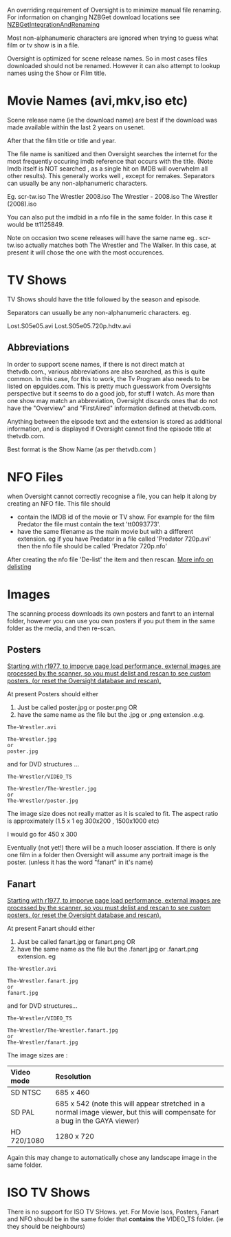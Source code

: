An overriding requirement of Oversight is to minimize manual file renaming.
For information on changing NZBGet download locations see [NZBGetIntegrationAndRenaming](NZBGetIntegrationAndRenaming.md)



Most non-alphanumeric characters are ignored when trying to guess what film or tv show is in a file.

Oversight is optimized for scene release names. So in most cases files downloaded should not be renamed. However it can also attempt to lookup names using the Show or Film title.

# Movie Names (avi,mkv,iso etc) #

Scene release name (ie the download name) are best if the download was made available within the last 2 years on usenet.

After that the film title or title and year.

The file name is sanitized and then Oversight searches the internet for the most frequently occuring imdb reference that occurs with the title. (Note Imdb itself is NOT searched , as a single hit on IMDB will overwhelm all other results). This generally works well , except for remakes.
Separators can usually be any non-alphanumeric characters.


Eg.
scr-tw.iso
The Wrestler 2008.iso
The Wrestler - 2008.iso
The Wrestler (2008).iso

You can also put the imdbid in a nfo file in the same folder. In this case it would be tt1125849.

Note on occasion two scene releases will have the same name eg..
scr-tw.iso actually matches both The Wrestler and The Walker. In this case, at present it will chose the one with the most occurences.

# TV Shows #

TV Shows should have the title followed by the season and episode.

Separators can usually be any non-alphanumeric characters.
eg.

Lost.S05e05.avi
Lost.S05e05.720p.hdtv.avi

## Abbreviations ##

In order to support scene names, if there is not direct match at thetvdb.com., various abbreviations are also searched, as this is quite common.  In this case, for this to work, the Tv Program also needs to be listed on epguides.com. This is pretty much guesswork from Oversights perspective but it seems to do a good job, for stuff I watch. As more than one show may match an abbreviation, Oversight discards ones that do not have the "Overview" and "FirstAired" information defined at thetvdb.com.

Anything between the eipsode text and the extension is stored as additional information, and is displayed if Oversight cannot find the episode title at thetvdb.com.


Best format is the Show Name (as per thetvdb.com )

# NFO Files #

when Oversight cannot correctly recognise a file, you can help it along by creating an NFO file. This file should
  * contain the IMDB id of the movie or TV show. For example for the film Predator the file must contain the text 'tt0093773'.
  * have the same filename as the main movie but with a different extension. eg if you have Predator in a file called 'Predator 720p.avi' then the nfo file should be called 'Predator 720p.nfo'

After creating the nfo file 'De-list' the item and then rescan.
[More info on delisting](IncrementalScans.md)

# Images #

The scanning process downloads its own posters and fanrt to an internal folder, however you can use you own posters if you put them in the same folder as the media, and then re-scan.


## Posters ##

[Starting with r1977, to imporve page load performance, external images are processed by the scanner, so you must delist and rescan to see custom posters. (or reset the Oversight database and rescan). ](.md)

At present Posters should either
  1. Just be called poster.jpg or poster.png OR
  1. have the same name as the file but the .jpg or .png extension .e.g.

```
The-Wrestler.avi

The-Wrestler.jpg
or
poster.jpg
```

and for DVD structures ...

```
The-Wrestler/VIDEO_TS

The-Wrestler/The-Wrestler.jpg
or
The-Wrestler/poster.jpg
```



The image size does not really matter as it is scaled to fit.
The aspect ratio is approximately (1.5 x 1 eg 300x200 , 1500x1000 etc)

I would go for 450 x 300

Eventually (not yet!) there will be a much looser assciation. If there is only one film in a folder then Oversight will assume any portrait image is the poster. (unless it has the word "fanart" in it's name)

## Fanart ##

[Starting with r1977, to imporve page load performance, external images are processed by the scanner, so you must delist and rescan to see custom posters. (or reset the Oversight database and rescan). ](.md)

At present Fanart should either
  1. Just be called fanart.jpg or fanart.png OR
  1. have the same name as the file but the .fanart.jpg or .fanart.png extension. eg

```
The-Wrestler.avi

The-Wrestler.fanart.jpg
or
fanart.jpg
```

and for DVD structures...

```
The-Wrestler/VIDEO_TS

The-Wrestler/The-Wrestler.fanart.jpg
or
The-Wrestler/fanart.jpg
```

The image sizes are :

| Video mode | Resolution |
|:-----------|:-----------|
| SD NTSC | 685 x 460 |
| SD PAL | 685 x 542 (note this will appear stretched in a normal image viewer, but this will compensate for a bug in the GAYA viewer) |
| HD 720/1080 | 1280 x 720 |


Again this may change to automatically chose any landscape image in the same folder.

# ISO TV Shows #

There is no support for ISO TV SHows. yet.
For Movie Isos, Posters, Fanart and NFO should be in the same folder that **contains** the VIDEO\_TS folder. (ie they should be neighbours)